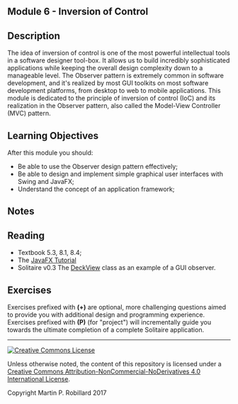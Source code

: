 ## Module 6 - Inversion of Control

## Description

The idea of inversion of control is one of the most powerful intellectual tools in a software designer tool-box. It allows us to build incredibly sophisticated applications while keeping the overall design complexity down to a manageable level. The Observer pattern is extremely common in software development, and it's realized by most GUI toolkits on most software development platforms, from desktop to web to mobile applications. This module is dedicated to the principle of inversion of control (IoC) and its realization in the Observer pattern, also called the Model-View Controller (MVC) pattern.

## Learning Objectives

After this module you should:

* Be able to use the Observer design pattern effectively;
* Be able to design and implement simple graphical user interfaces with Swing and JavaFX;
* Understand the concept of an application framework;

## Notes


## Reading

* Textbook 5.3, 8.1, 8.4;
* The [JavaFX Tutorial](http://docs.oracle.com/javafx/2/get_started/hello_world.htm)
* Solitaire v0.3 The [DeckView](https://github.com/prmr/Solitaire/blob/v0.3/src/ca/mcgill/cs/stg/solitaire/gui/DeckView.java) class as an example of a GUI observer.

## Exercises

Exercises prefixed with **(+)** are optional, more challenging questions aimed to provide you with additional design and programming experience. Exercises prefixed with **(P)** (for "project") will incrementally guide you towards the ultimate completion of a complete Solitaire application.

---

<a rel="license" href="http://creativecommons.org/licenses/by-nc-nd/4.0/"><img alt="Creative Commons License" style="border-width:0" src="https://i.creativecommons.org/l/by-nc-nd/4.0/88x31.png" /></a>

Unless otherwise noted, the content of this repository is licensed under a <a rel="license" href="http://creativecommons.org/licenses/by-nc-nd/4.0/">Creative Commons Attribution-NonCommercial-NoDerivatives 4.0 International License</a>. 

Copyright Martin P. Robillard 2017